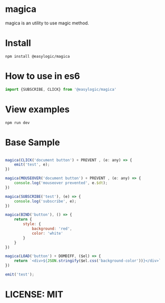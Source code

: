 # magica

magica is an utility to use magic method.
# Install 

`
npm install @easylogic/magica
`

# How to use in es6

```js
import {SUBSCRIBE, CLICK} from '@easylogic/magica'

```

# View examples 

```
npm run dev 
```


# Base Sample 

```js

magica(CLICK('document button') + PREVENT , (e: any) => {
    emit('test', e);
})

magica(MOUSEOVER('document button') + PREVENT , (e: any) => {
    console.log('mouseover prevented', e.$dt);
})

magica(SUBSCRIBE('test'), (e) => {
    console.log('subscribe', e);
})

magica(BIND('button'), () => {
    return {
        style: {
            background: 'red',
            color: 'white'
        }
    }
})

magica(LOAD('button') + DOMDIFF, ($el) => {
    return `<div>${JSON.stringify($el.css('background-color'))}</div>`
})

emit('test');
```


# LICENSE: MIT 

